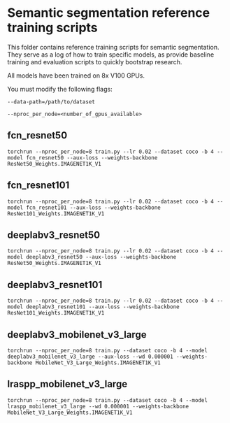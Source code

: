 # Semantic segmentation reference training scripts

This folder contains reference training scripts for semantic segmentation.
They serve as a log of how to train specific models, as provide baseline
training and evaluation scripts to quickly bootstrap research.

All models have been trained on 8x V100 GPUs.

You must modify the following flags:

`--data-path=/path/to/dataset`

`--nproc_per_node=<number_of_gpus_available>`

## fcn_resnet50
```
torchrun --nproc_per_node=8 train.py --lr 0.02 --dataset coco -b 4 --model fcn_resnet50 --aux-loss --weights-backbone ResNet50_Weights.IMAGENET1K_V1
```

## fcn_resnet101
```
torchrun --nproc_per_node=8 train.py --lr 0.02 --dataset coco -b 4 --model fcn_resnet101 --aux-loss --weights-backbone ResNet101_Weights.IMAGENET1K_V1
```

## deeplabv3_resnet50
```
torchrun --nproc_per_node=8 train.py --lr 0.02 --dataset coco -b 4 --model deeplabv3_resnet50 --aux-loss --weights-backbone ResNet50_Weights.IMAGENET1K_V1
```

## deeplabv3_resnet101
```
torchrun --nproc_per_node=8 train.py --lr 0.02 --dataset coco -b 4 --model deeplabv3_resnet101 --aux-loss --weights-backbone ResNet101_Weights.IMAGENET1K_V1
```

## deeplabv3_mobilenet_v3_large
```
torchrun --nproc_per_node=8 train.py --dataset coco -b 4 --model deeplabv3_mobilenet_v3_large --aux-loss --wd 0.000001 --weights-backbone MobileNet_V3_Large_Weights.IMAGENET1K_V1
```

## lraspp_mobilenet_v3_large
```
torchrun --nproc_per_node=8 train.py --dataset coco -b 4 --model lraspp_mobilenet_v3_large --wd 0.000001 --weights-backbone MobileNet_V3_Large_Weights.IMAGENET1K_V1
```
